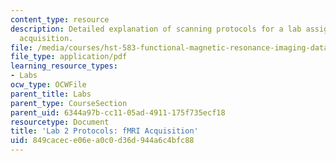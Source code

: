 ```yaml
---
content_type: resource
description: Detailed explanation of scanning protocols for a lab assignment on fMRI
  acquisition.
file: /media/courses/hst-583-functional-magnetic-resonance-imaging-data-acquisition-and-analysis-fall-2008/849cacece06ea0c0d36d944a6c4bfc88_lab2_protocols.pdf
file_type: application/pdf
learning_resource_types:
- Labs
ocw_type: OCWFile
parent_title: Labs
parent_type: CourseSection
parent_uid: 6344a97b-cc11-05ad-4911-175f735ecf18
resourcetype: Document
title: 'Lab 2 Protocols: fMRI Acquisition'
uid: 849cacec-e06e-a0c0-d36d-944a6c4bfc88
---
```

